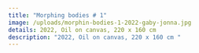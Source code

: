 ```yaml
---
title: "Morphing bodies # 1"
image: /uploads/morphin-bodies-1-2022-gaby-jonna.jpg
details: 2022, Oil on canvas, 220 x 160 cm
description: "2022, Oil on canvas, 220 x 160 cm "
---
```

